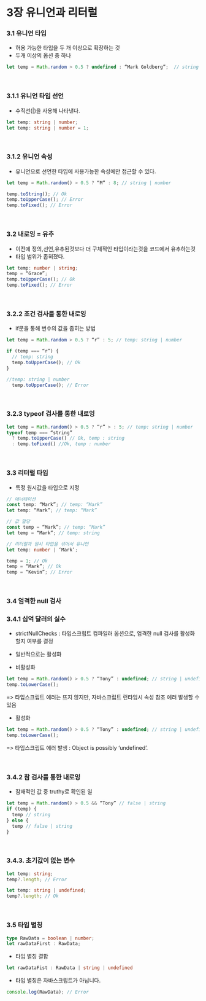 
# 3장 유니언과 리터럴

### 3.1 유니언 타입
- 허용 가능한 타입을 두 개 이상으로 확장하는 것
- 두개 이상의 옵션 중 하나
```typescript
let temp = Math.random > 0.5 ? undefined : “Mark Goldberg”;  // string | undefined
```

<br/>

### 3.1.1 유니언 타입 선언
- 수직선(|)을 사용해 나타낸다.
```typescript
let temp: string | number;
let temp: string | number = 1;
```

<br/>

### 3.1.2 유니언 속성
- 유니언으로 선언한 타입에 사용가능한 속성에만 접근할 수 있다.

```typescript
let temp = Math.random() > 0.5 ? “M” : 8; // string | number

temp.toString(); // Ok
temp.toUpperCase(); // Error
temp.toFixed(); // Error
```

<br/>

### 3.2 내로잉 = 유추
- 이전에 정의,선언,유추된것보다 더 구체적인 타입이라는것을 코드에서 유추하는것
- 타입 범위가 좁혀졌다.

```typescript
let temp: number | string;
temp = “Grace”;
temp.toUpperCase(); // Ok
temp.toFixed(); // Error
```

<br/>

### 3.2.2 조건 검사를 통한 내로잉
- if문을 통해 변수의 값을 좁히는 방법

```typescript
let temp = Math.random > 0.5 ? “r” : 5; // temp: string | number

if (temp === “r”) {
  // temp: string
  temp.toUpperCase(); // Ok
}

//temp: string | number
  temp.toUpperCase(); // Error
```

<br/>

### 3.2.3 typeof 검사를 통한 내로잉
```typescript
let temp = Math.random() > 0.5 ? “r” > : 5; // temp: string | number
typeof temp === “string”
  ? temp.toUpperCase() // Ok, temp : string
  : temp.toFixed() //Ok, temp : number
```

<br/>

### 3.3 리터럴 타입
- 특정 원시값을 타입으로 지정
```typescript
// 애너테이션
const temp: “Mark”; // temp: “Mark”
let temp: “Mark”; // temp: “Mark”

// 값 할당
const temp = “Mark”; // temp: “Mark”
let temp = “Mark”; // temp: string

// 리터럴과 원시 타입을 섞어서 유니언
let temp: number | ‘Mark’;

temp = 1; // Ok
temp = “Mark”; // Ok
temp = “Kevin”; // Error
```

<br/>

### 3.4 엄격한 null 검사
### 3.4.1 십억 달러의 실수
- strictNullChecks : 타입스크립트 컴파일러 옵션으로, 엄격한 null 검사를 활성화할지 여부를 결정
- 일반적으로는 활성화

- 비활성화
```typescript
let temp = Math.random() > 0.5 ? “Tony” : undefined; // string | undefined
temp.toLowerCase();
```
 => 타입스크립트 에러는 뜨지 않지만, 자바스크립트 런타임시 속성 참조 에러 발생할 수 있음

- 활성화
```typescript
let temp = Math.random() > 0.5 ? “Tony” : undefined; // string | undefined
temp.toLowerCase();
```
 => 타입스크립트 에러 발생 : Object is possibly ‘undefined’.

<br/>

### 3.4.2 참 검사를 통한 내로잉
- 잠재적인 값 중 truthy로 확인된 일
```typescript
let temp = Math.random() > 0.5 && “Tony” // false | string
if (temp) {
  temp // string
} else {
  temp // false | string
}
```

<br/>

### 3.4.3. 초기값이 없는 변수
```typescript
let temp: string;
temp?.length; // Error

let temp: string | undefined;
temp?.length; // Ok
```

<br/>

### 3.5 타입 별칭
```typescript
type RawData = boolean | number;
let rawDataFirst : RawData;
```

- 타입 별칭 결합
```typescript
let rawDataFist : RawData | string | undefined
```

- 타입 별칭은 자바스크립트가 아닙니다.
```typescript
console.log(RawData); // Error
```
